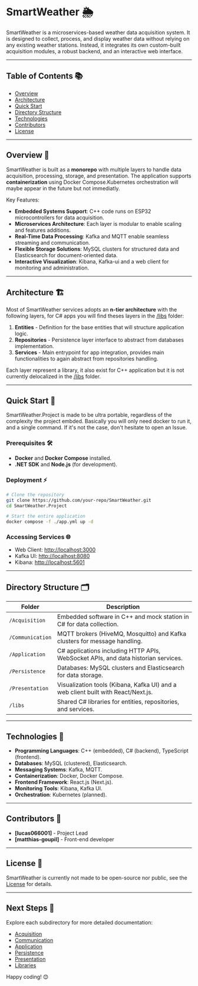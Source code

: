 # SmartWeather 🌦️

SmartWeather is a microservices-based weather data acquisition system. It is designed to collect, process, and display weather data without relying on any existing weather stations. Instead, it integrates its own custom-built acquisition modules, a robust backend, and an interactive web interface.

---

## Table of Contents 📚

- [Overview](#Overview)
- [Architecture](#architecture)
- [Quick Start](#quick-start)
- [Directory Structure](#directory-structure)
- [Technologies](#technologies)
- [Contributors](#contributors)
- [License](#license)

---

## Overview 📝

SmartWeather is built as a **monorepo** with multiple layers to handle data acquisition, processing, storage, and presentation. The application supports **containerization** using Docker Compose.Kubernetes orchestration will maybe appear in the future but not immediatly.

Key Features:
- **Embedded Systems Support**: C++ code runs on ESP32 microcontrollers for data acquisition.
- **Microservices Architecture**: Each layer is modular to enable scaling and features additions.
- **Real-Time Data Processing**: Kafka and MQTT enable seamless streaming and communication.
- **Flexible Storage Solutions**: MySQL clusters for structured data and Elasticsearch for document-oriented data.
- **Interactive Visualization**: Kibana, Kafka-ui and a web client for monitoring and administration.

---

## Architecture 🏗️

Most of SmartWeather services adopts an **n-tier architecture** with the following layers, for C# apps you will find theses layers in the [/libs](./libs/README.md) folder:

1. **Entities** - Definition for the base entities that will structure application logic.
2. **Repositories** - Persistence layer interface to abstract from databases implementation.
3. **Services** - Main entrypoint for app integration, provides main functionalities to again abstract from repositories handling.

Each layer represent a library, it also exist for C++ application but it is not currently delocalized in the [/libs](./libs/README.md) folder.

---

## Quick Start 🚀

SmartWeather.Project is made to be ultra portable, regardless of the complexity the project embded. Basically you will only need docker to run it, and a single command. If it's not the case, don't hesitate to open an Issue.

### Prerequisites 🛠️
- **Docker** and **Docker Compose** installed.
- **.NET SDK** and **Node.js** (for development).

### Deployment ⚡
```bash
# Clone the repository
git clone https://github.com/your-repo/SmartWeather.git
cd SmartWeather.Project

# Start the entire application
docker compose -f ./app.yml up -d
```

### Accessing Services 🌐
- Web Client: [http://localhost:3000](http://localhost:3000)
- Kafka UI: [http://localhost:8080](http://localhost:8080)
- Kibana: [http://localhost:5601](http://localhost:5601)

---

## Directory Structure 🗂️

| Folder                   | Description                                                                                           |
|--------------------------|-------------------------------------------------------------------------------------------------------|
| `/Acquisition`           | Embedded software in C++ and mock station in C# for data collection.                                 |
| `/Communication`         | MQTT brokers (HiveMQ, Mosquitto) and Kafka clusters for message handling.                            |
| `/Application`           | C# applications including HTTP APIs, WebSocket APIs, and data historian services.                    |
| `/Persistence`           | Databases: MySQL clusters and Elasticsearch for data storage.                                        |
| `/Presentation`          | Visualization tools (Kibana, Kafka UI) and a web client built with React/Next.js.                    |
| `/libs`                  | Shared C# libraries for entities, repositories, and services.                                        |

---

## Technologies 🧰

- **Programming Languages**: C++ (embedded), C# (backend), TypeScript (frontend).
- **Databases**: MySQL (clustered), Elasticsearch.
- **Messaging Systems**: Kafka, MQTT.
- **Containerization**: Docker, Docker Compose.
- **Frontend Framework**: React.js (Next.js).
- **Monitoring Tools**: Kibana, Kafka UI.
- **Orchestration**: Kubernetes (planned).

---

## Contributors 👥

- **[lucas066001]** - Project Lead
- **[matthias-goupil]** - Front-end developer

---

## License 📜

SmartWeather is currently not made to be open-source nor public, see the [License](LICENSE) for details.

---

## Next Steps 🔧

Explore each subdirectory for more detailed documentation:

- [Acquisition](./Acquisition/README.md)
- [Communication](./Communication/README.md)
- [Application](./Application/README.md)
- [Persistence](./Persistence/README.md)
- [Presentation](./Presentation/README.md)
- [Libraries](./libs/README.md)

Happy coding! 😊
